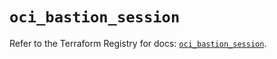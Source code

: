 # `oci_bastion_session`

Refer to the Terraform Registry for docs: [`oci_bastion_session`](https://registry.terraform.io/providers/oracle/oci/7.19.0/docs/resources/bastion_session).
